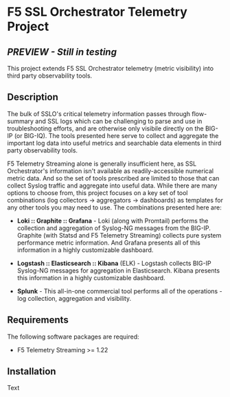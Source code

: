 # F5 SSL Orchestrator Telemetry Project
## _PREVIEW - Still in testing_

This project extends F5 SSL Orchestrator telemetry (metric visibility) into third party observability tools. 

## Description
The bulk of SSLO's critical telemetry information passes through flow-summary and SSL logs which can be challenging to parse and use in troubleshooting efforts, and are otherwise only visibile directly on the BIG-IP (or BIG-IQ). The tools presented here serve to collect and aggregate the important log data into useful metrics and searchable data elements in third party observability tools.

F5 Telemetry Streaming alone is generally insufficient here, as SSL Orchestrator's information isn't available as readily-accessible numerical metric data. And so the set of tools prescribed are limited to those that can collect Syslog traffic and aggregate into useful data. While there are many options to choose from, this project focuses on a key set of tool combinations (log collectors -> aggregators -> dashboards) as templates for any other tools you may need to use. The combinations presented here are:

- **Loki :: Graphite :: Grafana** - Loki (along with Promtail) performs the collection and aggregation of Syslog-NG messages from the BIG-IP. Graphite (with Statsd and F5 Telemetry Streaming) collects pure system performance metric information. And Grafana presents all of this information in a highly customizable dashboard.


- **Logstash :: Elasticsearch :: Kibana** (ELK) - Logstash collects BIG-IP Syslog-NG messages for aggregation in Elasticsearch. Kibana presents this information in a highly customizable dashboard.


- **Splunk** - This all-in-one commercial tool performs all of the operations - log collection, aggregation and visibility.



## Requirements
The following software packages are required:

- F5 Telemetry Streaming >= 1.22

## Installation
Text
